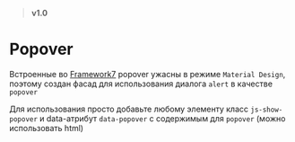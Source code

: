> **v1.0**

# Popover
Встроенные во [Framework7](http://framework7.io) popover ужасны в режиме `Material Design`, поэтому создан фасад для использования диалога `alert` в качестве `popover`

Для использования просто добавьте любому элементу класс `js-show-popover` и data-атрибут `data-popover` с содержимым для `popover` (можно использовать html)